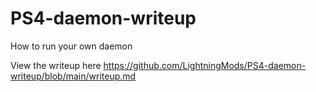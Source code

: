 # PS4-daemon-writeup
How to run your own daemon


View the writeup here
https://github.com/LightningMods/PS4-daemon-writeup/blob/main/writeup.md
